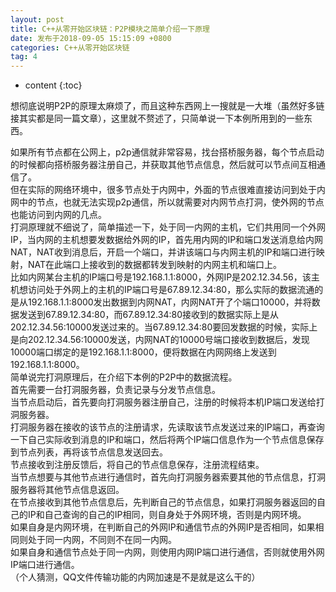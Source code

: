 ```yaml
---
layout: post
title: C++从零开始区块链：P2P模块之简单介绍一下原理
date: 发布于2018-09-05 15:15:09 +0800
categories: C++从零开始区块链
tag: 4
---
```


* content
{:toc}

想彻底说明P2P的原理太麻烦了，而且这种东西网上一搜就是一大堆（虽然好多链接其实都是同一篇文章），这里就不赘述了，只简单说一下本例所用到的一些东西。  
<!-- more -->

如果所有节点都在公网上，p2p通信就非常容易，找台搭桥服务器，每个节点启动的时候都向搭桥服务器注册自己，并获取其他节点信息，然后就可以节点间互相通信了。  
但在实际的网络环境中，很多节点处于内网中，外面的节点很难直接访问到处于内网中的节点，也就无法实现p2p通信，所以就需要对内网节点打洞，使外网的节点也能访问到内网的几点。  
打洞原理就不细说了，简单描述一下，处于同一内网的主机，它们共用同一个外网IP，当内网的主机想要发数据给外网的IP，首先用内网的IP和端口发送消息给内网NAT，NAT收到消息后，开启一个端口，并讲该端口与内网主机的IP和端口进行映射，NAT在此端口上接收到的数据都转发到映射的内网主机和端口上。  
比如内网某台主机的IP端口号是192.168.1.1:8000，外网IP是202.12.34.56，该主机想访问处于外网上的主机的IP端口号是67.89.12.34:80，那么实际的数据流通的是从192.168.1.1:8000发出数据到内网NAT，内网NAT开了个端口10000，并将数据发送到67.89.12.34:80，而67.89.12.34:80接收到的数据实际上是从202.12.34.56:10000发送过来的。当67.89.12.34:80要回发数据的时候，实际上是向202.12.34.56:10000发送，内网NAT的10000号端口接收到数据后，发现10000端口绑定的是192.168.1.1:8000，便将数据在内网网络上发送到192.168.1.1:8000。  
简单说完打洞原理后，在介绍下本例的P2P中的数据流程。  
首先需要一台打洞服务器，负责记录与分发节点信息。  
当节点启动后，首先要向打洞服务器注册自己，注册的时候将本机IP端口发送给打洞服务器。  
打洞服务器在接收的该节点的注册请求，先读取该节点发送过来的IP端口，再查询一下自己实际收到消息的IP和端口，然后将两个IP端口信息作为一个节点信息保存到节点列表，再将该节点信息发送回去。  
节点接收到注册反馈后，将自己的节点信息保存，注册流程结束。  
当节点想要与其他节点进行通信时，首先向打洞服务器索要其他的节点信息，打洞服务器将其他节点信息返回。  
在节点接收到其他节点信息后，先判断自己的节点信息，如果打洞服务器返回的自己的IP和自己查询的自己的IP相同，则自身处于外网环境，否则是内网环境。  
如果自身是内网环境，在判断自己的外网IP和通信节点的外网IP是否相同，如果相同则处于同一内网，不同则不在同一内网。  
如果自身和通信节点处于同一内网，则使用内网IP端口进行通信，否则就使用外网IP端口进行通信。  
（个人猜测，QQ文件传输功能的内网加速是不是就是这么干的）

